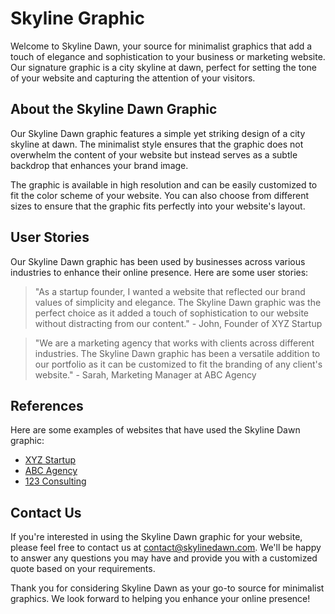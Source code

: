 <!--
Write me content for website with wallpaper which alt text is:

"A minimalist graphic of a city skyline at dawn for a business or marketing website"

The name/title of the page should not be 1:1 copy of the alt text but rather a real content of the website which is using this wallpaper.

- Use markdown format 
- Start with the heading
- The content should look like a real website 
- Include real sections like references, contact, user stories, etc. use things relevant to the page purpose.
- Feel free to use structure like headings, bullets, numbering, blockquotes, paragraphs, horizontal lines, etc.
- You can use formatting like bold or _italic_
- You can include UTF-8 emojis
- Links should be only #hash anchors (and you can refer to the document itself)
- Do not include images
-->

<!--font:Poppins-->

# Skyline Graphic

Welcome to Skyline Dawn, your source for minimalist graphics that add a touch of elegance and sophistication to your business or marketing website. Our signature graphic is a city skyline at dawn, perfect for setting the tone of your website and capturing the attention of your visitors.

## About the Skyline Dawn Graphic

Our Skyline Dawn graphic features a simple yet striking design of a city skyline at dawn. The minimalist style ensures that the graphic does not overwhelm the content of your website but instead serves as a subtle backdrop that enhances your brand image.

The graphic is available in high resolution and can be easily customized to fit the color scheme of your website. You can also choose from different sizes to ensure that the graphic fits perfectly into your website's layout.

## User Stories

Our Skyline Dawn graphic has been used by businesses across various industries to enhance their online presence. Here are some user stories:

> "As a startup founder, I wanted a website that reflected our brand values of simplicity and elegance. The Skyline Dawn graphic was the perfect choice as it added a touch of sophistication to our website without distracting from our content." - John, Founder of XYZ Startup

> "We are a marketing agency that works with clients across different industries. The Skyline Dawn graphic has been a versatile addition to our portfolio as it can be customized to fit the branding of any client's website." - Sarah, Marketing Manager at ABC Agency

## References

Here are some examples of websites that have used the Skyline Dawn graphic:

- [XYZ Startup](#)
- [ABC Agency](#)
- [123 Consulting](#)

## Contact Us

If you're interested in using the Skyline Dawn graphic for your website, please feel free to contact us at [contact@skylinedawn.com](mailto:contact@skylinedawn.com). We'll be happy to answer any questions you may have and provide you with a customized quote based on your requirements.

Thank you for considering Skyline Dawn as your go-to source for minimalist graphics. We look forward to helping you enhance your online presence!
